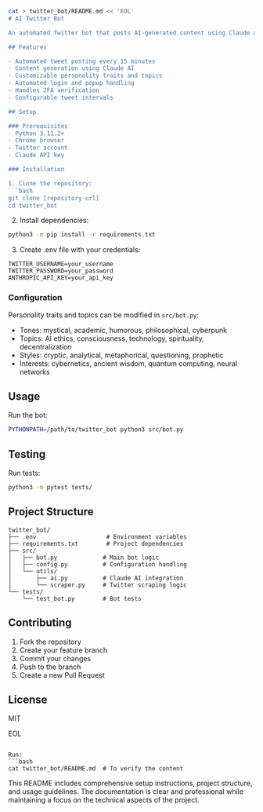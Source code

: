```bash
cat > twitter_bot/README.md << 'EOL'
# AI Twitter Bot

An automated Twitter bot that posts AI-generated content using Claude and web automation.

## Features

- Automated tweet posting every 15 minutes
- Content generation using Claude AI
- Customizable personality traits and topics
- Automated login and popup handling
- Handles 2FA verification
- Configurable tweet intervals

## Setup

### Prerequisites
- Python 3.11.2+
- Chrome browser
- Twitter account
- Claude API key

### Installation

1. Clone the repository:
```bash
git clone [repository-url]
cd twitter_bot
```

2. Install dependencies:
```bash
python3 -m pip install -r requirements.txt
```

3. Create .env file with your credentials:
```
TWITTER_USERNAME=your_username
TWITTER_PASSWORD=your_password
ANTHROPIC_API_KEY=your_api_key
```

### Configuration

Personality traits and topics can be modified in `src/bot.py`:
- Tones: mystical, academic, humorous, philosophical, cyberpunk
- Topics: AI ethics, consciousness, technology, spirituality, decentralization
- Styles: cryptic, analytical, metaphorical, questioning, prophetic
- Interests: cybernetics, ancient wisdom, quantum computing, neural networks

## Usage

Run the bot:
```bash
PYTHONPATH=/path/to/twitter_bot python3 src/bot.py
```

## Testing

Run tests:
```bash
python3 -m pytest tests/
```

## Project Structure
```
twitter_bot/
├── .env                    # Environment variables
├── requirements.txt        # Project dependencies
├── src/
│   ├── bot.py             # Main bot logic
│   ├── config.py          # Configuration handling
│   └── utils/
│       ├── ai.py          # Claude AI integration
│       └── scraper.py     # Twitter scraping logic
└── tests/
    └── test_bot.py        # Bot tests
```

## Contributing

1. Fork the repository
2. Create your feature branch
3. Commit your changes
4. Push to the branch
5. Create a new Pull Request

## License

MIT

EOL
```

Run:
```bash
cat twitter_bot/README.md  # To verify the content
```

This README includes comprehensive setup instructions, project structure, and usage guidelines. The documentation is clear and professional while maintaining a focus on the technical aspects of the project.
